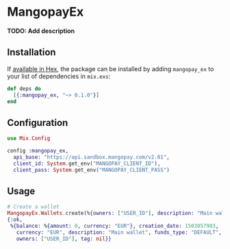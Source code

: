 # MangopayEx

**TODO: Add description**

## Installation

If [available in Hex](https://hex.pm/docs/publish), the package can be installed
by adding `mangopay_ex` to your list of dependencies in `mix.exs`:

```elixir
def deps do
  [{:mangopay_ex, "~> 0.1.0"}]
end
```

## Configuration

```elixir
use Mix.Config

config :mangopay_ex,
  api_base: "https://api.sandbox.mangopay.com/v2.01",
  client_id: System.get_env("MANGOPAY_CLIENT_ID"),
  client_pass: System.get_env("MANGOPAY_CLIENT_PASS")
```

## Usage

```elixir
# Create a wallet
MangopayEx.Wallets.create(%{owners: ["USER_ID"], description: "Main wallet", currency: "EUR"})
{:ok,
 %{balance: %{amount: 0, currency: "EUR"}, creation_date: 1503057903,
   currency: "EUR", description: "Main wallet", funds_type: "DEFAULT", id: "WALLET_ID",
   owners: ["USER_ID"], tag: nil}}
```
